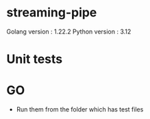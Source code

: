 # streaming-pipe



Golang version : 1.22.2
Python version : 3.12


# Unit tests
# GO
- Run them from the folder which has test files